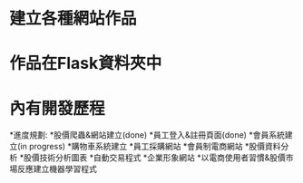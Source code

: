 # 建立各種網站作品
# 作品在Flask資料夾中
# 內有開發歷程
*進度規劃:
  *股價爬蟲&網站建立(done)
  *員工登入&註冊頁面(done)
  *會員系統建立(in progress)
  *購物車系統建立
  *員工採購網站
  *會員制電商網站
  *股價資料分析
  *股價技術分析圖表
  *自動交易程式
  *企業形象網站
  *以電商使用者習慣&股價市場反應建立機器學習程式
